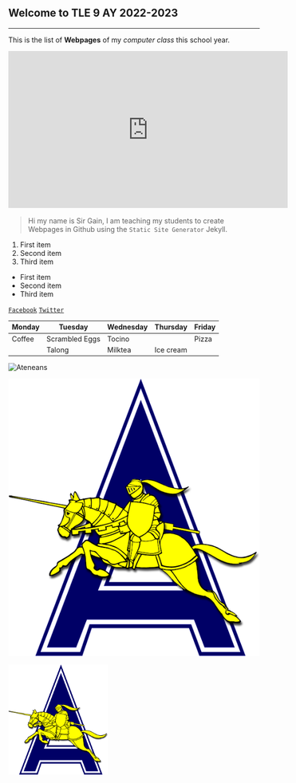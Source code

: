 ## Welcome to TLE 9 AY 2022-2023
---
This is the list of **Webpages** of my *computer class* this school year.

<iframe width="560" height="315" src="https://www.youtube.com/embed/Qt0ZrQWtQGg" title="YouTube video player" frameborder="0" allow="accelerometer; autoplay; clipboard-write; encrypted-media; gyroscope; picture-in-picture" allowfullscreen></iframe>


> Hi my name is Sir Gain, I am teaching my students to create Webpages in Github using the `Static Site Generator` Jekyll.

1. First item
2. Second item
3. Third item

- First item
- Second item
- Third item

[`Facebook`](https://www.facebook.com/sirgain)
[`Twitter`](https://www.twitter.com/sirgain)

| Monday | Tuesday | Wednesday | Thursday | Friday |
|--------|---------|-----------|----------|--------|
| Coffee | Scrambled Eggs | Tocino | | Pizza |
| | Talong | Milktea | Ice cream | |






![Ateneans](https://jhsportal.adnu.edu.ph/pluginfile.php/1/theme_remui/section_html/942325426/welcomebg.png)

![Golden Knight](golden-knights-logo-png.png)

<img src="golden-knights-logo-png.png" width="200">


